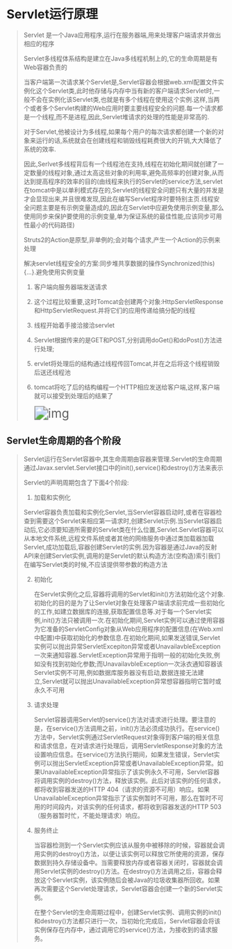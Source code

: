 # Servlet运行原理

> Servlet 是一个Java应用程序,运行在服务器端,用来处理客户端请求并做出相应的程序
>
> Servlet多线程体系结构是建立在Java多线程机制上的,它的生命周期是有Web容器负责的
>
> ​	当客户端第一次请求某个Servlet是,Servlet容器会根据web.xml配置文件实例化这个Servlet类,此时他存储与内存中当有新的客户端请求Servlet时,一般不会在实例化该Servlet类,也就是有多个线程在使用这个实例.这样,当两个或者多个Servlet构建的Web应用时要主要线程安全的问题.每一个请求都是一个线程,而不是进程,因此,Servlet堆请求的处理的性能是非常高的.
>
> ​	对于Servlet,他被设计为多线程,如果每个用户的每次请求都创建一个新的对象来运行的话,系统就会在创建线程和销毁线程耗费很大的开销,大大降低了系统的效率.
>
> 因此,Serlvet多线程背后有一个线程池在支持,线程在初始化期间就创建了一定数量的线程对象,通过太高这些对象的利用率,避免高频率的创建对象,从而达到提高程序的效率的目的(由线程来执行的Servlet的service方法,servlet在tomcat中是以单利模式存在的,Servlet的线程安全问题只有大量的并发是才会显现出来,并且很难发现,因此在编写Servlet程序时要特别主页.线程安全问题主要是有示例变量造成的,因此在Servlet中应避免使用示例变量,那么使用同步来保护要使用的示例变量,单为保证系统的最佳性能,应该同步可用性最小的代码路径)
>
> Struts2的Action是原型,非单例的;会对每个请求,产生一个Action的示例来处理
>
> ​	解决servlet线程安全的方案:同步堆共享数据的操作Synchronized(this){...}.避免使用实例变量
>
> 1. 客户端向服务器端发送请求
>
> 2. 这个过程比较重要,这时Tomcat会创建两个对象:HttpServletResponse和HttpServletRequest.并将它们的应用传递给搞分配的线程
>
> 3. 线程开始着手接洽接洽servlet
>
> 4. Servlet根据传来的是GET和POST,分别调用doGet()和doPost()方法进行处理;
>
> 5. ervlet将处理后的结构通过线程传回Tomcat,并在之后将这个线程销毁后送还线程池
>
> 6. tomcat将吃了后的结构编程一个HTTP相应发送给客户端,这样,客户端就可以接受到处理后的结果了
>
>    <img src="http://static.oschina.net/uploads/space/2014/1209/160108_cQA7_820500.jpg" alt="img" style="zoom:200%;" />

 

## Servlet生命周期的各个阶段

> Servlet运行在Servlet容器中,其生命周期由容器来管理.Servlet的生命周期通过Javax.servlet.Servlet接口中的init(),service()和destroy()方法来表示
>
> Servlet的声明周期包含了下面4个阶段:
>
> 1. 加载和实例化
>
> ​	Servlet容器负责加载和实例化Servlet,当Servlet容器启动时,或者在容器检查到需要这个Servlet来相应第一请求时,创建Servlet示例.当Servlet容器启动后,它必须要知道所需要的Servlet类在什么位置,Servlet.Servlet容器可以从本地文件系统,远程文件系统或者其他的网络服务中通过类加载器加载Servlet,成功加载后,容器创建Servlet的实例.因为容器是通过Java的反射API来创建Servlet实例,调用的是Servlet的默认构造方法(空构造)索引我们在编写Servlet类的时候,不应该提供带参数的构造方法
>
> 2. 初始化
>
>    在Servlet实例化之后,容器将调用的Servlet和init()方法初始化这个对象.初始化的目的是为了让Servlet对象在处理客户端请求前完成一些初始化的工作,如建立数据库的连接,获取配置信息等.对于每一个Servlet实例,init()方法只被调用一次.在初始化期间,Servlet实例可以通过使用容器为它准备的ServletConfig对象从Web应用程序的配置信息(在Web.xml中配置)中获取初始化的参数信息.在初始化期间,如果发送错误,Servlet实例可以抛出异常ServletExcepiton异常或者UnavailavbleException一次来通知容器.ServletException异常用于指明一般的初始化失败,例如没有找到初始化参数;而UnavailavbleException一次泳衣通知容器该Servlet实例不可用,例如数据库服务器没有启动,数据连接无法建立,Servlet就可以抛出UnavailableException异常想容器指明它暂时或永久不可用
>
> 3. 请求处理
>
>    Servlet容器调用Servlet的service()方法对请求进行处理。要注意的是，在service()方法调用之前，init()方法必须成功执行。在service()方法中，Servlet实例通过ServletRequest对象得到客户端的相关信息和请求信息，在对请求进行处理后，调用ServletResponse对象的方法设置响应信息。在service()方法执行期间，如果发生错误，Servlet实例可以抛出ServletException异常或者UnavailableException异常。如果UnavailableException异常指示了该实例永久不可用，Servlet容器将调用实例的destroy()方法，释放该实例。此后对该实例的任何请求，都将收到容器发送的HTTP 404（请求的资源不可用）响应。如果UnavailableException异常指示了该实例暂时不可用，那么在暂时不可用的时间段内，对该实例的任何请求，都将收到容器发送的HTTP 503（服务器暂时忙，不能处理请求）响应。
>
> 4. 服务终止
>
>    当容器检测到一个Servlet实例应该从服务中被移除的时候，容器就会调用实例的destroy()方法，以便让该实例可以释放它所使用的资源，保存数据到持久存储设备中。当需要释放内存或者容器关闭时，容器就会调用Servlet实例的destroy()方法。在destroy()方法调用之后，容器会释放这个Servlet实例，该实例随后会被Java的垃圾收集器所回收。如果再次需要这个Servlet处理请求，Servlet容器会创建一个新的Servlet实例。
>
>    在整个Servlet的生命周期过程中，创建Servlet实例、调用实例的init()和destroy()方法都只进行一次，当初始化完成后，Servlet容器会将该实例保存在内存中，通过调用它的service()方法，为接收到的请求服务。
>
> 